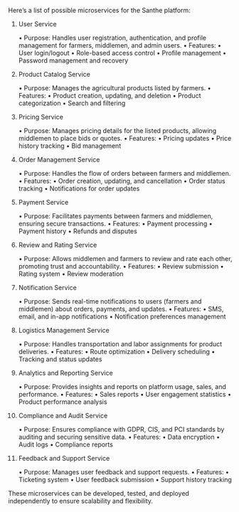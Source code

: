 Here’s a list of possible microservices for the Santhe platform:

1. User Service

	•	Purpose: Handles user registration, authentication, and profile management for farmers, middlemen, and admin users.
	•	Features:
	•	User login/logout
	•	Role-based access control
	•	Profile management
	•	Password management and recovery

2. Product Catalog Service

	•	Purpose: Manages the agricultural products listed by farmers.
	•	Features:
	•	Product creation, updating, and deletion
	•	Product categorization
	•	Search and filtering

3. Pricing Service

	•	Purpose: Manages pricing details for the listed products, allowing middlemen to place bids or quotes.
	•	Features:
	•	Pricing updates
	•	Price history tracking
	•	Bid management

4. Order Management Service

	•	Purpose: Handles the flow of orders between farmers and middlemen.
	•	Features:
	•	Order creation, updating, and cancellation
	•	Order status tracking
	•	Notifications for order updates

5. Payment Service

	•	Purpose: Facilitates payments between farmers and middlemen, ensuring secure transactions.
	•	Features:
	•	Payment processing
	•	Payment history
	•	Refunds and disputes

6. Review and Rating Service

	•	Purpose: Allows middlemen and farmers to review and rate each other, promoting trust and accountability.
	•	Features:
	•	Review submission
	•	Rating system
	•	Review moderation

7. Notification Service

	•	Purpose: Sends real-time notifications to users (farmers and middlemen) about orders, payments, and updates.
	•	Features:
	•	SMS, email, and in-app notifications
	•	Notification preferences management

8. Logistics Management Service

	•	Purpose: Handles transportation and labor assignments for product deliveries.
	•	Features:
	•	Route optimization
	•	Delivery scheduling
	•	Tracking and status updates

9. Analytics and Reporting Service

	•	Purpose: Provides insights and reports on platform usage, sales, and performance.
	•	Features:
	•	Sales reports
	•	User engagement statistics
	•	Product performance analysis

10. Compliance and Audit Service

	•	Purpose: Ensures compliance with GDPR, CIS, and PCI standards by auditing and securing sensitive data.
	•	Features:
	•	Data encryption
	•	Audit logs
	•	Compliance reports

11. Feedback and Support Service

	•	Purpose: Manages user feedback and support requests.
	•	Features:
	•	Ticketing system
	•	User feedback submission
	•	Support history tracking

These microservices can be developed, tested, and deployed independently to ensure scalability and flexibility.